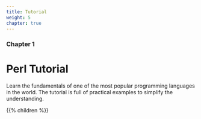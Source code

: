 ```yaml
---
title: Tutorial
weight: 5
chapter: true
---
```


### Chapter 1

# Perl Tutorial

Learn the fundamentals of one of the most popular programming languages in the world. The tutorial is full of practical examples to simplify the understanding.

{{% children %}}